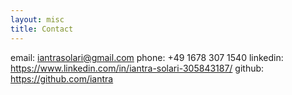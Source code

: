 ```yaml
---
layout: misc
title: Contact
---
```


email: iantrasolari@gmail.com
phone: +49 1678 307 1540
linkedin: https://www.linkedin.com/in/iantra-solari-305843187/
github: https://github.com/iantra